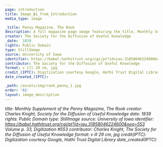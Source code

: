 ```yaml
---
page: introduction
title: Image_№1_from_Introduction
media_type: image

_title: Penny Magazine, The Rook
description: A full magazine page image featuring the title, Monthly Supplement of the Penny Magazine of the Society for the Diffusion of Useful Knowledge, and date December 31, 1839, to January 31, 1839. Below this information is an engraving print image of trees with nesting rooks labeled "a rookery," followed two columns of magazine text. 
creator: The Society for the Diffusion of Useful Knowledge
_date:  1839
rights: Public Domain
type: StillImage
source: University of Iowa
identifier: https://babel.hathitrust.org/cgi/pt?id=iau.31858046224600&seq=553 Volume p. 33, Digitization #553
contributor: The Society for the Diffusion of Useful Knowledge
format: v ill 29 cm, jpg
credit_(IPTC): Digitization courtesy Google, Hathi Trust Digital Library
date_created_(IPTC):

_path: /assets/img/rook_penny_1.jpg
order: '01'
layout: image_description
---
```


_title: Monthly Supplement of the Penny Magazine, The Rook
creator: Charles Knight, Society for the Diffusion of Useful Knowledge
_date: 1839
rights: Public Domain
type: StillImage
source: University of Iowa
identifier: https://babel.hathitrust.org/cgi/pt?id=iau.31858046224600&seq=553 Volume p. 33, Digitization #553
contributor: Charles Knight, The Society for the Diffusion of Useful Knowledge
format: v ill 29 cm, jpg
credit_(IPTC): Digitization courtesy Google, Hathi Trust Digital Library
date_created_(IPTC):
